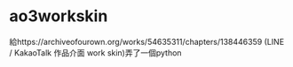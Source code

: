 # ao3workskin

給https://archiveofourown.org/works/54635311/chapters/138446359 (LINE / KakaoTalk 作品介面 work skin)弄了一個python
